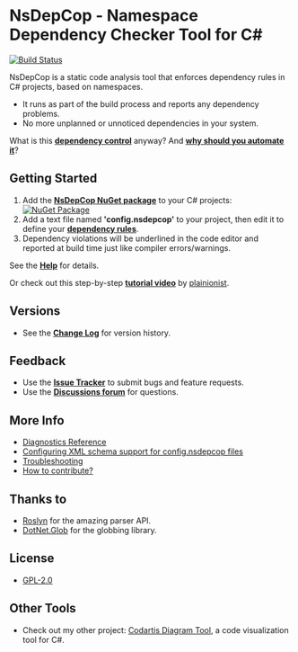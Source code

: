 # NsDepCop - Namespace Dependency Checker Tool for C# #

[![Build Status](https://ci.appveyor.com/api/projects/status/dm7q6tdwxv4xv85r?svg=true)](https://ci.appveyor.com/project/realvizu/nsdepcop)

NsDepCop is a static code analysis tool that enforces dependency rules in C# projects, based on namespaces.
* It runs as part of the build process and reports any dependency problems.
* No more unplanned or unnoticed dependencies in your system.

What is this [**dependency control**](doc/DependencyControl.md) anyway? And [**why should you automate it**](https://www.plainionist.net/Dependency-Governance-DotNet/)?

## Getting Started

1. Add the [**NsDepCop NuGet package**](https://nuget.org/packages/NsDepCop) to your C# projects: [![NuGet Package](https://img.shields.io/nuget/v/NsDepCop.svg)](https://nuget.org/packages/NsDepCop)
1. Add a text file named **'config.nsdepcop'** to your project, then edit it to define your [**dependency rules**](doc/Help.md#dependency-rules). 
1. Dependency violations will be underlined in the code editor and reported at build time just like compiler errors/warnings.

See the [**Help**](doc/Help.md) for details.

Or check out this step-by-step [**tutorial video**](https://www.youtube.com/watch?v=rkU7Hx20Dc0) by [plainionist](https://github.com/plainionist).

## Versions
* See the [**Change Log**](CHANGELOG.md) for version history.

## Feedback
* Use the [**Issue Tracker**](https://github.com/realvizu/NsDepCop/issues) to submit bugs and feature requests.
* Use the [**Discussions forum**](https://github.com/realvizu/NsDepCop/discussions) for questions.

## More Info
* [Diagnostics Reference](doc/Diagnostics.md)
* [Configuring XML schema support for config.nsdepcop files](doc/Help.md#config-xml-schema-support-in-visual-studio)
* [Troubleshooting](doc/Troubleshooting.md)
* [How to contribute?](Contribute.md)

## Thanks to 
* [Roslyn](https://github.com/dotnet/roslyn) for the amazing parser API.
* [DotNet.Glob](https://github.com/dazinator/DotNet.Glob) for the globbing library.

## License
* [GPL-2.0](LICENSE)

## Other Tools
* Check out my other project: [Codartis Diagram Tool](https://codartis.com/), a code visualization tool for C#.
